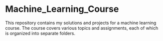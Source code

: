 # Machine_Learning_Course
This repository contains my solutions and projects for a machine learning course. The course covers various topics and assignments, each of which is organized into separate folders.
